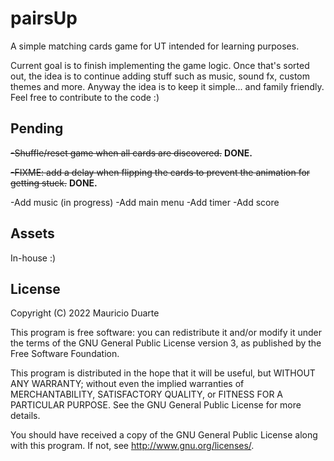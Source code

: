 # pairsUp

A simple matching cards game for UT intended for learning purposes.  

Current goal is to finish implementing the game logic. Once that's sorted out, the idea is to continue adding stuff such as music, sound fx, custom themes and more. Anyway the idea is to keep it simple... and family friendly. Feel free to contribute to the code :)

## Pending 

~~-Shuffle/reset game when all cards are discovered.~~ **DONE.**

~~-FIXME: add a delay when flipping the cards to prevent the animation for getting stuck.~~ **DONE.**

-Add music (in progress)
-Add main menu
-Add timer
-Add score

## Assets

In-house :)

## License

Copyright (C) 2022  Mauricio Duarte

This program is free software: you can redistribute it and/or modify it under the terms of the GNU General Public License version 3, as published
by the Free Software Foundation.

This program is distributed in the hope that it will be useful, but WITHOUT ANY WARRANTY; without even the implied warranties of MERCHANTABILITY, SATISFACTORY QUALITY, or FITNESS FOR A PARTICULAR PURPOSE.  See the GNU General Public License for more details.

You should have received a copy of the GNU General Public License along with this program.  If not, see <http://www.gnu.org/licenses/>.
